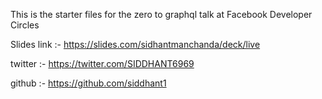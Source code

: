 This is the starter files for the zero to graphql talk at Facebook Developer Circles

Slides link :- https://slides.com/sidhantmanchanda/deck/live

twitter :- https://twitter.com/SIDDHANT6969

github :- https://github.com/siddhant1 

